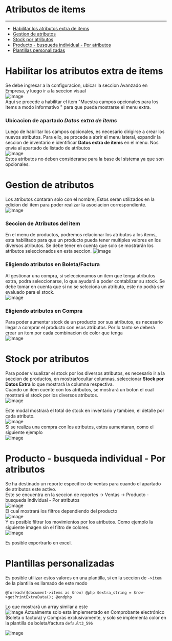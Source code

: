 # Atributos de items

---

- [Habilitar los atributos extra de items](#section-1)
- [Gestion de atributos](#section-2)
- [Stock por atributos](#section-3)
- [Producto - busqueda individual - Por atributos](#section-4)
- [Plantillas personalizadas](#section-5)

<a name="section-1"></a>
# Habilitar los atributos extra de items

Se debe ingresar a la configuracion, ubicar la seccion Avanzado en Empresa, y luego ir a la seccion visual<br>
![image](https://gitlab.com/carlomagno83/facturadorpro4/uploads/597b67c13db9c3b4957159e4829dd1ef/image.png) <br>
Aqui se procede a habilitar el item "Muestra campos opcionales para los Items a modo informativo " para que pueda mostrarse el menu extra.<br>
### Ubicacion de apartado _Datos extra de items_
Luego de habilitar los campos opcionales, es necesario dirigirse a crear los nuevos atributos. Para ello, se procede a abrir el menu lateral, expandir la seccion de inventario e identificar **Datos extra de items**  en el menu. Nos envia al apartado de listado de atributos<br> 
![image](https://gitlab.com/carlomagno83/facturadorpro4/uploads/f18a983b6f16eeae38b9ca24ba2bbb41/image.png) <br>
Estos atributos no deben considerarse para la base del sistema ya que son opcionales. 
<a name="section-2"></a>
# Gestion de atributos
Los atributos contaran solo con el nombre, Estos seran utilizados en la edicion del item para poder realizar la asociacion correspondiente.<br> 
![image](https://gitlab.com/carlomagno83/facturadorpro4/uploads/e85b43f046e8ac52be3bb6893851e1c7/image.png) <br>
### Seccion de Atributos del item
En el menu de productos, podremos relacionar los atributos a los items, esta habilitado para que un producto pueda tener multiples valores en los diversos atributos. Se debe tener en cuenta que solo se mostrarán los atributos seleccionados en esta seccion.
![image](https://gitlab.com/carlomagno83/facturadorpro4/uploads/5eb185ebe76c92713912ca8ae02ee5db/image.png) <br>
### Eligiendo atributos en Boleta/Factura
Al gestionar una compra, si seleccionamos un item que tenga atributos extra, podra seleccionarse, lo que ayudará a poder contablizar su stock. Se debe tomar en cuenta que si no se selcciona un atributo, este no podrá ser evaluado para el stock.<br> 
![image](https://gitlab.com/carlomagno83/facturadorpro4/uploads/bf612d70961329a058543c940ba2e3e5/image.png) <br>


### Eligiendo atributos en Compra
Para poder aumentar stock de un producto por sus atributos, es necesario llegar a comprar el producto con esos atributos. Por lo tanto se deberá crear un item por cada combinacion de color que tenga<br>
![image](https://gitlab.com/carlomagno83/facturadorpro4/uploads/b0212230f22e442d88211f45f79c5315/image.png) <br>

<a name="section-3"></a>
# Stock por atributos
Para poder visualizar el stock por los diversos atributos, es necesario ir a la seccion de productos, en mostrar/ocultar columnas, seleccionar **Stock por Datos Extra** lo que mostrará la columna respectiva.<br> 
Cuando un item cuente con los atributos, se mostrará un boton el cual mostrará el stock por los diversos atributos. 
<br>
![image](https://gitlab.com/carlomagno83/facturadorpro4/uploads/587d0745e7ddde796ff655573fecec8e/image.png) <br>

Este modal mostrará el total de stock en inventario y tambien, el detalle por cada atributo.<br>
![image](https://gitlab.com/carlomagno83/facturadorpro4/uploads/ac02fb1c381c0481d3678736922554fd/image.png) <br>
Si se realiza una compra con los atributos, estos aumentaran, como el siguiente ejemplo <br>
![image](https://gitlab.com/carlomagno83/facturadorpro4/uploads/9a42dc8ec40b59dbfcea42a5694ef4b7/image.png) <br>


<a name="section-4"></a>
# Producto - busqueda individual - Por atributos
Se ha destinado un reporte especifico de ventas para cuando el apartado de atributos este activo.<br> Este se encuentra en la seccion de reportes -> Ventas -> Producto - busqueda individual - Por atributos<br>
![image](https://gitlab.com/carlomagno83/facturadorpro4/uploads/3f7d3f83e8321c34e875309cfefcf18d/image.png) <br>
El cual mostrará los filtros dependiendo del producto<br>
![image](https://gitlab.com/carlomagno83/facturadorpro4/uploads/329446144aad6fe3c16d7123a52c64f3/image.png) <br>
Y es posible filtrar los movimientos por los atributos. Como ejemplo la siguiente imagen sin el filtro de colores.  <br>
![image](https://gitlab.com/carlomagno83/facturadorpro4/uploads/16bdae5b5577923541f5a44deaecb5bc/image.png) <br>

Es posible exportrarlo en excel.<br>


<a name="section-5"></a>
# Plantillas personalizadas
Es posible utilizar estos valores en una plantilla, si en la seccion de `->item` de la plantilla es llamado de este modo

`@foreach($document->items as $row)
@php
$extra_string = $row->getPrintExtraData(); @endphp`

Lo que mostrará un array similar a este<br>
![image](https://gitlab.com/carlomagno83/facturadorpro4/uploads/d286b818e94c584789feb60d0eb7eaef/image.png)
Actualmente solo esta implementado en Comprobante electrónico (Boleta o factura) y Compras exclusivamente, y solo se implementa color en la plantilla de boleta/factura `default3_596`

![image](https://gitlab.com/carlomagno83/facturadorpro4/uploads/5eb83d1e144ad8d06092d746f33a903e/image.png)
